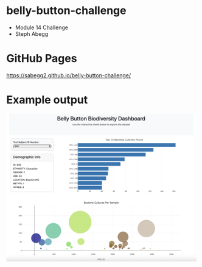 # belly-button-challenge
- Module 14 Challenge
- Steph Abegg

# GitHub Pages

https://sabegg2.github.io/belly-button-challenge/

# Example output

<img src="images/appimage.png" width=500>


